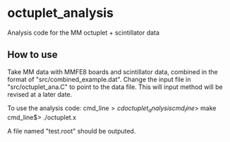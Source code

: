 # octuplet_analysis #
Analysis code for the MM octuplet + scintillator data

## How to use ##
Take MM data with MMFE8 boards and scintillator data, combined in the format of "src/combined_example.dat". 
Change the input file in "src/octuplet_ana.C" to point to the data file. This will input method will be revised at a later date. 

To use the analysis code:
cmd_line$> cd octuplet_analysis
cmd_line$> make 
cmd_line$> ./octuplet.x

A file named "test.root" should be outputed. 

